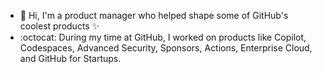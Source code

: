 - 👋 Hi, I'm a product manager who helped shape some of GitHub's coolest products ✨
- :octocat: During my time at GitHub, I worked on products like Copilot, Codespaces, Advanced Security, Sponsors, Actions, Enterprise Cloud, and GitHub for Startups.

<!---
KasiaSun/KasiaSun is a ✨ special ✨ repository because its `README.md` (this file) appears on your GitHub profile.
You can click the Preview link to take a look at your changes.
--->
